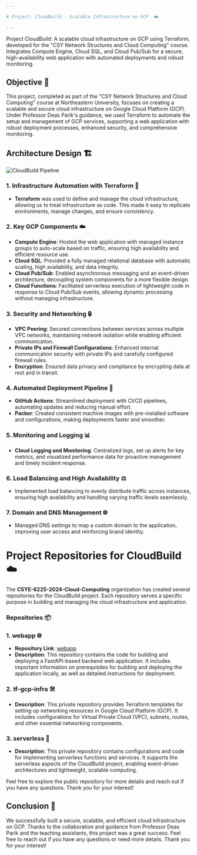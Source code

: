 ```yaml
---

# Project: CloudBuild - Scalable Infrastructure on GCP  ☁️

---
```


Project CloudBuild: A scalable cloud infrastructure on GCP using Terraform, developed for the "CSY Network Structures and Cloud Computing" course. Integrates Compute Engine, Cloud SQL, and Cloud Pub/Sub for a secure, high-availability web application with automated deployments and robust monitoring.

## Objective 🎯
This project, completed as part of the "CSY Network Structures and Cloud Computing" course at Northeastern University, focuses on creating a scalable and secure cloud infrastructure on Google Cloud Platform (GCP). Under Professor Deas Parik's guidance, we used Terraform to automate the setup and management of GCP services, supporting a web application with robust deployment processes, enhanced security, and comprehensive monitoring.

## Architecture Design 🏗️


![CloudBuild Pipeline](https://github.com/CSYE-6225-2024-Cloud-Computing/Project-CloudBuild-Scalable-Infrastructure-on-GCP/blob/main/images/cloudbuild-pipeline.svg)

### 1. Infrastructure Automation with Terraform 🔧
- **Terraform** was used to define and manage the cloud infrastructure, allowing us to treat infrastructure as code. This made it easy to replicate environments, manage changes, and ensure consistency.

### 2. Key GCP Components ☁️
- **Compute Engine**: Hosted the web application with managed instance groups to auto-scale based on traffic, ensuring high availability and efficient resource use.
- **Cloud SQL**: Provided a fully managed relational database with automatic scaling, high availability, and data integrity.
- **Cloud Pub/Sub**: Enabled asynchronous messaging and an event-driven architecture, decoupling system components for a more flexible design.
- **Cloud Functions**: Facilitated serverless execution of lightweight code in response to Cloud Pub/Sub events, allowing dynamic processing without managing infrastructure.

### 3. Security and Networking 🔒
- **VPC Peering**: Secured connections between services across multiple VPC networks, maintaining network isolation while enabling efficient communication.
- **Private IPs and Firewall Configurations**: Enhanced internal communication security with private IPs and carefully configured firewall rules.
- **Encryption**: Ensured data privacy and compliance by encrypting data at rest and in transit.

### 4. Automated Deployment Pipeline 🚀
- **GitHub Actions**: Streamlined deployment with CI/CD pipelines, automating updates and reducing manual effort.
- **Packer**: Created consistent machine images with pre-installed software and configurations, making deployments faster and smoother.

### 5. Monitoring and Logging 📊
- **Cloud Logging and Monitoring**: Centralized logs, set up alerts for key metrics, and visualized performance data for proactive management and timely incident response.

### 6. Load Balancing and High Availability ⚖️
- Implemented load balancing to evenly distribute traffic across instances, ensuring high availability and handling varying traffic levels seamlessly.

### 7. Domain and DNS Management 🌐
- Managed DNS settings to map a custom domain to the application, improving user access and reinforcing brand identity.

# Project Repositories for CloudBuild ☁️

The **CSYE-6225-2024-Cloud-Computing** organization has created several repositories for the CloudBuild project. Each repository serves a specific purpose in building and managing the cloud infrastructure and application. 

### Repositories 📦

### 1. **webapp** 🌐
- **Repository Link**: [webapp](https://github.com/CSYE-6225-2024-Cloud-Computing/webapp)
- **Description**: This repository contains the code for building and deploying a FastAPI-based backend web application. It includes important information on prerequisites for building and deploying the application locally, as well as detailed instructions for deployment.

### 2. **tf-gcp-infra** 🛠️
- **Description**: This private repository provides Terraform templates for setting up networking resources in Google Cloud Platform (GCP). It includes configurations for Virtual Private Cloud (VPC), subnets, routes, and other essential networking components.

### 3. **serverless** 🚀
- **Description**: This private repository contains configurations and code for implementing serverless functions and services. It supports the serverless aspects of the CloudBuild project, enabling event-driven architectures and lightweight, scalable computing.

Feel free to explore the public repository for more details and reach out if you have any questions. Thank you for your interest!


## Conclusion 🏅
We successfully built a secure, scalable, and efficient cloud infrastructure on GCP. Thanks to the collaboration and guidance from Professor Deas Parik and the teaching assistants, this project was a great success. Feel free to reach out if you have any questions or need more details. Thank you for your interest!

